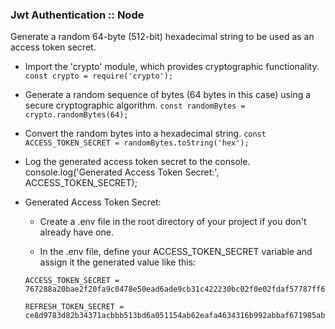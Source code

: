 ### Jwt Authentication :: Node
Generate a random 64-byte (512-bit) hexadecimal string to be used as an access token secret.

- Import the 'crypto' module, which provides cryptographic functionality.
`const crypto = require('crypto');`

- Generate a random sequence of bytes (64 bytes in this case) using a secure cryptographic algorithm.
`const randomBytes = crypto.randomBytes(64);`

- Convert the random bytes into a hexadecimal string.
`const ACCESS_TOKEN_SECRET = randomBytes.toString('hex');`

- Log the generated access token secret to the console.
console.log('Generated Access Token Secret:', ACCESS_TOKEN_SECRET);

- Generated Access Token Secret:
    - Create a .env file in the root directory of your project if you don't already have one.

    - In the .env file, define your ACCESS_TOKEN_SECRET variable and assign it the generated value like this:

    ```
    ACCESS_TOKEN_SECRET = 767288a20bae2f20fa9c0478e50ead6ade9cb31c422230bc02f0e02fdaf57787ff6ee07326051047fc81cb69bdd2f5f02272a601da97ac6bf989efa61a05d366

    REFRESH_TOKEN_SECRET = ce8d9783d82b34371acbbb513bd6a051154ab62eafa4634316b992abbaf671985ab0f27591026a7dde7ba9e7ca247f2ff57caf5f96db08501c4206f5aed4d130
    ```